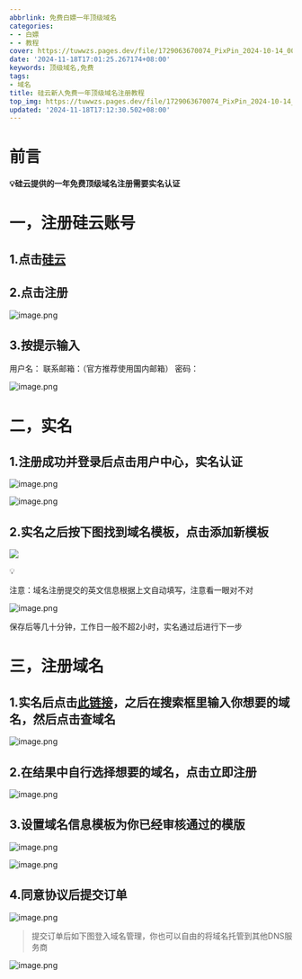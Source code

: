 ```yaml
---
abbrlink: 免费白嫖一年顶级域名
categories:
- - 白嫖
- - 教程
cover: https://tuwwzs.pages.dev/file/1729063670074_PixPin_2024-10-14_00-12-24.png
date: '2024-11-18T17:01:25.267174+08:00'
keywords: 顶级域名,免费 
tags:
- 域名
title: 硅云新人免费一年顶级域名注册教程
top_img: https://tuwwzs.pages.dev/file/1729063670074_PixPin_2024-10-14_00-12-24.png
updated: '2024-11-18T17:12:30.502+08:00'
---
```

# 前言

**💡硅云提供的一年免费顶级域名注册需要实名认证**

# 一，注册硅云账号

## 1.点击[硅云](https://www.vpsor.cn?userCode=jh27ed6)

## 2.点击注册

![image.png](https://tuwwzs.pages.dev/file/1730560594172_20241102231623.png)

## 3.按提示输入

用户名： 联系邮箱：（官方推荐使用国内邮箱） 密码：

![image.png](https://tuwwzs.pages.dev/file/1730560622018_20241102231650.png)

# 二，实名

## 1.注册成功并登录后点击用户中心，实名认证

![image.png](https://tuwwzs.pages.dev/file/1730560697037_20241102231810.png)

![image.png](https://tuwwzs.pages.dev/file/1730560713323_20241102231824.png)

## 2.实名之后按下图找到域名模板，点击添加新模板

![](https://tuwwzs.pages.dev/file/1730560733233_20241102231845.png)

<aside> 💡

注意：域名注册提交的英文信息根据上文自动填写，注意看一眼对不对

</aside>

![image.png](https://tuwwzs.pages.dev/file/1730560784076_20241102231938.png)

保存后等几十分钟，工作日一般不超2小时，实名通过后进行下一步

# 三，注册域名

## 1.实名后点击[此链接](https://www.vpsor.cn/product/domain-buy?userCode=jh27ed6)，之后在搜索框里输入你想要的域名，然后点击查域名

![image.png](https://tuwwzs.pages.dev/file/1730560878837_20241102232110.png)

## 2.在结果中自行选择想要的域名，点击立即注册

![image.png](https://tuwwzs.pages.dev/file/1730560847895_20241102232036.png)

## 3.设置域名信息模板为你已经审核通过的模版

![image.png](https://tuwwzs.pages.dev/file/1730560906634_20241102232142.png)

![image.png](https://tuwwzs.pages.dev/file/1730560928506_20241102232156.png)

## 4.同意协议后提交订单

![image.png](https://tuwwzs.pages.dev/file/1730560937258_20241102232212.png)

> 提交订单后如下图登入域名管理，你也可以自由的将域名托管到其他DNS服务商

![image.png](https://tuwwzs.pages.dev/file/1730560951184_20241102232227.png)
